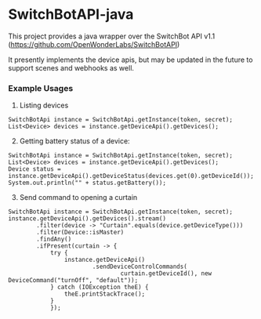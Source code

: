# SwitchBotAPI-java

This project provides a java wrapper over the SwitchBot API v1.1 (https://github.com/OpenWonderLabs/SwitchBotAPI)

It presently implements the device apis, but may be updated in the future to support scenes and webhooks as well.

### Example Usages

1. Listing devices

```
SwitchBotApi instance = SwitchBotApi.getInstance(token, secret);
List<Device> devices = instance.getDeviceApi().getDevices();
```

2. Getting battery status of a device:

```
SwitchBotApi instance = SwitchBotApi.getInstance(token, secret);
List<Device> devices = instance.getDeviceApi().getDevices();
Device status = instance.getDeviceApi().getDeviceStatus(devices.get(0).getDeviceId());
System.out.println("" + status.getBattery());
```

3. Send command to opening a curtain

```
SwitchBotApi instance = SwitchBotApi.getInstance(token, secret);
instance.getDeviceApi().getDevices().stream()
        .filter(device -> "Curtain".equals(device.getDeviceType()))
        .filter(Device::isMaster)
        .findAny()
        .ifPresent(curtain -> {
            try {
                instance.getDeviceApi()
                        .sendDeviceControlCommands(
                                curtain.getDeviceId(), new DeviceCommand("turnOff", "default"));
            } catch (IOException theE) {
                theE.printStackTrace();
            }
            });
```

